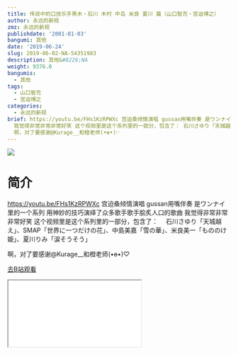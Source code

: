 ```yaml
---
title: 传说中的口技乐手黑木・石川 木村 中岛 米良 夏川 篇（山口智充・宮迫博之）
author: 永远的新规
zmz: 永远的新规
publishdate: '2001-01-03'
bangumi: 其他
date: '2019-06-24'
slug: 2019-06-02-NA-54351983
description: 其他&#8226;NA
weight: 9376.0
bangumis:
  - 其他
tags:
  - 山口智充
  - 宮迫博之
categories:
  - 永远的新规
brief: https://youtu.be/FHs1KzRPWXc 宫迫桑倾情演唱 gussan用嘴伴奏 是ワンナイ里的一个系列 用神妙的技巧演绎了众多歌手歌手脍炙人口的歌曲
  我觉得非常非常非常好笑 这个视频里是这个系列里的一部分，包含了： 石川さゆり「天城越え」、SMAP「世界に一つだけの花」、中島美嘉「雪の華」、米良美一「もののけ姫」、夏川りみ「涙そうそう」
  啊，对了要感谢@Kurage__和橙老师(•ө•)♡
---
```

![](https://raw.githubusercontent.com/tcgriffith/owaraisite/master/static/tmpimg/2229b7aa403bed40b668af6fc8cc20897e217a84.jpg.480.jpg)
# 简介  
https://youtu.be/FHs1KzRPWXc
宫迫桑倾情演唱 gussan用嘴伴奏 是ワンナイ里的一个系列
用神妙的技巧演绎了众多歌手歌手脍炙人口的歌曲
我觉得非常非常非常好笑 这个视频里是这个系列里的一部分，包含了：　
石川さゆり「天城越え」、SMAP「世界に一つだけの花」、中島美嘉「雪の華」、米良美一「もののけ姫」、夏川りみ「涙そうそう」

啊，对了要感谢@Kurage__和橙老师(•ө•)♡  

[去B站观看](https://www.bilibili.com/video/av54351983/)
<div class ="resp-container"><iframe class="testiframe" src="//player.bilibili.com/player.html?aid=54351983"", scrolling="no", allowfullscreen="true" > </iframe></div> 
